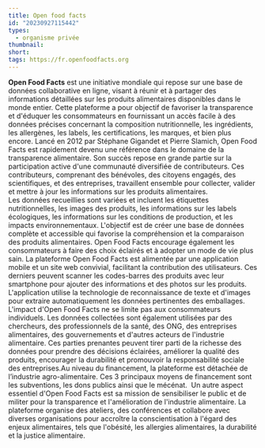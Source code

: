 ```yaml
---
title: Open food facts
id: "20230927115442"
types:
  - organisme privée
thumbnail: 
short:
tags: https://fr.openfoodfacts.org
---
```


**Open Food Facts** est une initiative mondiale qui repose sur une base de données collaborative en ligne, visant à réunir et à partager des informations détaillées sur les produits alimentaires disponibles dans le monde entier. Cette plateforme a pour objectif de favoriser la transparence et d'éduquer les consommateurs en fournissant un accès facile à des données précises concernant la composition nutritionnelle, les ingrédients, les allergènes, les labels, les certifications, les marques, et bien plus encore.
Lancé en 2012 par Stéphane Gigandet et Pierre Slamich, Open Food Facts est rapidement devenu une référence dans le domaine de la transparence alimentaire. Son succès repose en grande partie sur la participation active d'une communauté diversifiée de contributeurs. Ces contributeurs, comprenant des bénévoles, des citoyens engagés, des scientifiques, et des entreprises, travaillent ensemble pour collecter, valider et mettre à jour les informations sur les produits alimentaires.\
Les données recueillies sont variées et incluent les étiquettes nutritionnelles, les images des produits, les informations sur les labels écologiques, les informations sur les conditions de production, et les impacts environnementaux. L'objectif est de créer une base de données complète et accessible qui favorise la compréhension et la comparaison des produits alimentaires. Open Food Facts encourage également les consommateurs à faire des choix éclairés et à adopter un mode de vie plus sain.
La plateforme Open Food Facts est alimentée par une application mobile et un site web convivial, facilitant la contribution des utilisateurs. Ces derniers peuvent scanner les codes-barres des produits avec leur smartphone pour ajouter des informations et des photos sur les produits. L'application utilise la technologie de reconnaissance de texte et d'images pour extraire automatiquement les données pertinentes des emballages.
L'impact d'Open Food Facts ne se limite pas aux consommateurs individuels. Les données collectées sont également utilisées par des chercheurs, des professionnels de la santé, des ONG, des entreprises alimentaires, des gouvernements et d'autres acteurs de l'industrie alimentaire. Ces parties prenantes peuvent tirer parti de la richesse des données pour prendre des décisions éclairées, améliorer la qualité des produits, encourager la durabilité et promouvoir la responsabilité sociale des entreprises.Au niveau du financement, la plateforme est détachée de l’industrie agro-alimentaire. Ces 3 principaux moyens de financement sont les subventions, les dons publics ainsi que le mécénat. 
Un autre aspect essentiel d'Open Food Facts est sa mission de sensibiliser le public et de militer pour la transparence et l'amélioration de l'industrie alimentaire. La plateforme organise des ateliers, des conférences et collabore avec diverses organisations pour accroître la conscientisation à l'égard des enjeux alimentaires, tels que l'obésité, les allergies alimentaires, la durabilité et la justice alimentaire.
